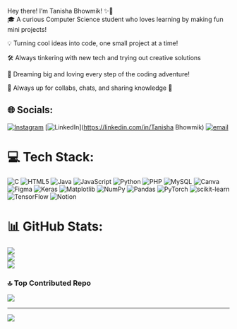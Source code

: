 Hey there! I’m Tanisha Bhowmik! ✨👋<br/>
🎓 A curious Computer Science student who loves learning by making fun mini projects!<br/>

💡 Turning cool ideas into code, one small project at a time!<br/>

🛠️ Always tinkering with new tech and trying out creative solutions<br/>

🌟 Dreaming big and loving every step of the coding adventure! <br/>

💬 Always up for collabs, chats, and sharing knowledge 🤗





## 🌐 Socials:
[![Instagram](https://img.shields.io/badge/Instagram-%23E4405F.svg?logo=Instagram&logoColor=white)](https://instagram.com/tani.ii.ii) [![LinkedIn](https://img.shields.io/badge/LinkedIn-%230077B5.svg?logo=linkedin&logoColor=white)](https://linkedin.com/in/Tanisha Bhowmik) [![email](https://img.shields.io/badge/Email-D14836?logo=gmail&logoColor=white)](mailto:tanishab221002@gmail.com) 

# 💻 Tech Stack:
![C](https://img.shields.io/badge/c-%2300599C.svg?style=for-the-badge&logo=c&logoColor=white) ![HTML5](https://img.shields.io/badge/html5-%23E34F26.svg?style=for-the-badge&logo=html5&logoColor=white) ![Java](https://img.shields.io/badge/java-%23ED8B00.svg?style=for-the-badge&logo=openjdk&logoColor=white) ![JavaScript](https://img.shields.io/badge/javascript-%23323330.svg?style=for-the-badge&logo=javascript&logoColor=%23F7DF1E) ![Python](https://img.shields.io/badge/python-3670A0?style=for-the-badge&logo=python&logoColor=ffdd54) ![PHP](https://img.shields.io/badge/php-%23777BB4.svg?style=for-the-badge&logo=php&logoColor=white) ![MySQL](https://img.shields.io/badge/mysql-4479A1.svg?style=for-the-badge&logo=mysql&logoColor=white) ![Canva](https://img.shields.io/badge/Canva-%2300C4CC.svg?style=for-the-badge&logo=Canva&logoColor=white) ![Figma](https://img.shields.io/badge/figma-%23F24E1E.svg?style=for-the-badge&logo=figma&logoColor=white) ![Keras](https://img.shields.io/badge/Keras-%23D00000.svg?style=for-the-badge&logo=Keras&logoColor=white) ![Matplotlib](https://img.shields.io/badge/Matplotlib-%23ffffff.svg?style=for-the-badge&logo=Matplotlib&logoColor=black) ![NumPy](https://img.shields.io/badge/numpy-%23013243.svg?style=for-the-badge&logo=numpy&logoColor=white) ![Pandas](https://img.shields.io/badge/pandas-%23150458.svg?style=for-the-badge&logo=pandas&logoColor=white) ![PyTorch](https://img.shields.io/badge/PyTorch-%23EE4C2C.svg?style=for-the-badge&logo=PyTorch&logoColor=white) ![scikit-learn](https://img.shields.io/badge/scikit--learn-%23F7931E.svg?style=for-the-badge&logo=scikit-learn&logoColor=white) ![TensorFlow](https://img.shields.io/badge/TensorFlow-%23FF6F00.svg?style=for-the-badge&logo=TensorFlow&logoColor=white) ![Notion](https://img.shields.io/badge/Notion-%23000000.svg?style=for-the-badge&logo=notion&logoColor=white)
# 📊 GitHub Stats:
![](https://github-readme-stats.vercel.app/api?username=Tanishall22atat&theme=dracula&hide_border=false&include_all_commits=false&count_private=false)<br/>
![](https://nirzak-streak-stats.vercel.app/?user=Tanishall22atat&theme=dracula&hide_border=false)<br/>
![](https://github-readme-stats.vercel.app/api/top-langs/?username=Tanishall22atat&theme=dracula&hide_border=false&include_all_commits=false&count_private=false&layout=compact)

### 🔝 Top Contributed Repo
![](https://github-contributor-stats.vercel.app/api?username=Tanishall22atat&limit=5&theme=dracula&combine_all_yearly_contributions=true)

---
[![](https://visitcount.itsvg.in/api?id=Tanishall22atat&icon=9&color=1)](https://visitcount.itsvg.in)

<!-- Proudly created with GPRM ( https://gprm.itsvg.in ) -->

